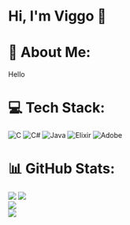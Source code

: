 
<!--
**VicassoS/VicassoS** is a ✨ _special_ ✨ repository because its `README.md` (this file) appears on your GitHub profile.

Here are some ideas to get you started:

- 🔭 I’m currently working on ...
- 🌱 I’m currently learning ...
- 👯 I’m looking to collaborate on ...
- 🤔 I’m looking for help with ...
- 💬 Ask me about ...
- 📫 How to reach me: ...
- 😄 Pronouns: ...
- ⚡ Fun fact: ...
-->

<h1 align="left">Hi, I'm Viggo 👋</h1>

###

# 💫 About Me:
Hello


# 💻 Tech Stack:
![C](https://img.shields.io/badge/c-%2300599C.svg?style=for-the-badge&logo=c&logoColor=white) ![C#](https://img.shields.io/badge/c%23-%23239120.svg?style=for-the-badge&logo=csharp&logoColor=white) ![Java](https://img.shields.io/badge/java-%23ED8B00.svg?style=for-the-badge&logo=openjdk&logoColor=white) ![Elixir](https://img.shields.io/badge/elixir-%234B275F.svg?style=for-the-badge&logo=elixir&logoColor=white) ![Adobe](https://img.shields.io/badge/adobe-%23FF0000.svg?style=for-the-badge&logo=adobe&logoColor=white)
# 📊 GitHub Stats:
![](https://github-readme-stats.vercel.app/api?username=VicassoS&theme=dark&hide_border=false&include_all_commits=false&count_private=false)
![](https://github-readme-stats.vercel.app/api/top-langs/?username=VicassoS&theme=dark&hide_border=false&include_all_commits=false&count_private=false&layout=compact) <br/>
![](https://github-readme-streak-stats.herokuapp.com/?user=VicassoS&theme=dark&hide_border=false)<br/>
![](https://github-readme-stats.vercel.app/api/top-langs/?username=VicassoS&theme=dark&hide_border=false&include_all_commits=false&count_private=false&layout=compact)

